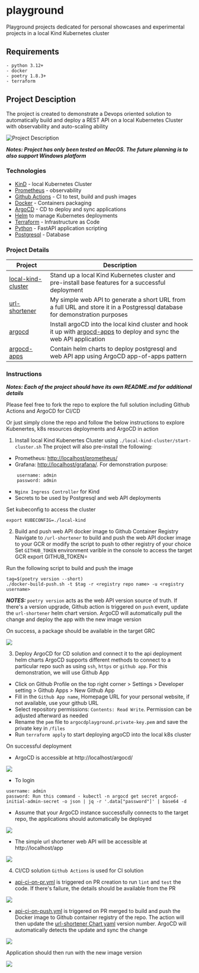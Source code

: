# playground

Playground projects dedicated for personal showcases and experimental projects in a local Kind Kubernetes cluster

## Requirements
```
- python 3.12+
- docker 
- poetry 1.8.3+
- terraform
```

## Project Desciption

The project is created to demonstrate a Devops oriented solution to automatically build and deploy a REST API on a local Kubernetes Cluster with observability and auto-scaling ability

![Project Description](/docs/images/project.png)

***Notes: Project has only been tested on MacOS. The future planning is to also support Windows platform*** 

### Technologies 

- [KinD](https://kind.sigs.k8s.io/) - local Kubernetes Cluster
- [Prometheus](https://prometheus.io/) - observability
- [Github Actions](https://docs.github.com/en/actions) - CI to test, build and push images
- [Docker](https://www.docker.com/) - Containers packaging 
- [ArgoCD](https://argo-cd.readthedocs.io/en/stable/) - CD to deploy and sync applications
- [Helm](https://helm.sh/) to manage Kubernetes deployments
- [Terraform](https://developer.hashicorp.com/terraform) - Infrastructure as Code
- [Python](https://www.python.org/) - FastAPI application scripting
- [Postgresql](https://www.postgresql.org/) - Database


### Project Details

| Project | Description |
|-------------|-------------|
| [local-kind-cluster](/local-kind-cluster/) | Stand up a local Kind Kubernetes cluster and pre-install base features for a successful deployment |
| [url-shortener](/url-shortener/) | My simple web API to generate a short URL from a full URL and store it in a Postgressql database for demonstration purposes |
| [argocd](/argocd/) | Install argoCD into the local kind cluster and hook it up with [argocd-apps](/argocd-apps/) to deploy and sync the web API application |
| [argocd-apps](/argocd-apps/) | Contain helm charts to deploy postgresql and web API app using ArgoCD app-of-apps pattern |

### Instructions

***Notes: Each of the project should have its own README.md for additional details***

Please feel free to fork the repo to explore the full solution including Github Actions and ArgoCD for CI/CD

Or just simply clone the repo and follow the below instructions to explore Kubenertes, k8s resources deployments and ArgoCD in action

1. Install local Kind Kubenertes Cluster using `./local-kind-cluster/start-cluster.sh` 
The project will also pre-install the following:
- Prometheus: [http://localhost/prometheus/](http://localhost/prometheus/)
- Grafana: [http://localhost/grafana/](http://localhost/grafana/). For demonstration purpose: 
``` 
    username: admin
    password: admin
```
- `Nginx Ingress Controller` for Kind
- Secrets to be used by Postgresql and web API deployments

Set kubeconfig to access the cluster

    export KUBECONFIG=./local-kind

2. Build and push web API docker image to Github Container Registry
Navigate to `/url-shortener` to build and push the web API docker image to your GCR or modify the script to push to other registry of your choice
Set `GITHUB_TOKEN` environment varible in the console to access the target GCR
    export GITHUB_TOKEN=<PAT>

Run the following script to build and push the image

    tag=$(poetry version --short)
    ./docker-build-push.sh -t $tag -r <registry repo name> -u <registry username>

***NOTES:*** `poetry version` acts as the web API version source of truth. If there's a version upgrade, Github action is triggered on `push` event, update the `url-shortener` helm chart version. ArgoCD will automatically pull the change and deploy the app with the new image version

On success, a package should be available in the target GRC

![](/docs/images/package.png)

3. Deploy ArgoCD for CD solution and connect it to the api deployment helm charts
ArgoCD supports different methods to connect to a particular repo such as using `ssh`, `https` or `github app`. For this demonstration, we will use Github App
- Click on Github Profile on the top right corner > Settings > Developer setting > Github Apps > New Github App
- Fill in the `Github App name`, Homepage URL for your personal website, if not available, use your github URL
- Select repository permissions: `Contents: Read Write`. Permission can be adjusted afterward as needed
- Rename the `pem` file to `argocdplayground.private-key.pem` and save the private key in `/files` 
- Run `terraform apply` to start deploying argoCD into the local k8s cluster

On successful deployment
- ArgoCD is accessible at http://localhost/argocd/

![](/docs/images/argo.png)

- To login

```
username: admin
password: Run this command - kubectl -n argocd get secret argocd-initial-admin-secret -o json | jq -r '.data["password"]' | base64 -d
```

- Assume that your ArgoCD instance successfully connects to the target repo, the applications should automatically be deployed

![](/docs/images/deployed_app_of_apps.png)

- The simple url shortener web API will be accessible at http://localhost/app

![](/docs/images/api.png)

4. CI/CD solution
`Github Actions` is used for CI solution 

- [api-ci-on-pr.yml](../.github/api-ci-on-pr.yml) is triggered on PR creation to run `lint` and `test` the code. If there's failure, the details should be available from the PR

![](/docs/images/lint-failure.png)

- [api-ci-on-push.yml](../.github/api-ci-on-push.yml) is triggered on PR merged to build and push the Docker image to Github container registry of the repo. The action will then update the [url-shortener Chart yaml](./argocd-apps/url-shortener/Chart.yaml) version number. ArgoCD will automatically detects the update and sync the change

![](/docs/images/argo-cd.png)

Application should then run with the new image version

![](/docs/images/new-image.png)
